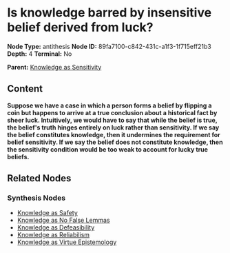 # Is knowledge barred by insensitive belief derived from luck?

**Node Type:** antithesis
**Node ID:** 89fa7100-c842-431c-a1f3-1f715eff21b3
**Depth:** 4
**Terminal:** No

**Parent:** [Knowledge as Sensitivity](knowledge-as-sensitivity-synthesis-b485a51d-b437-48f4-9b30-890f168c4255.md)

## Content

**Suppose we have a case in which a person forms a belief by flipping a coin but happens to arrive at a true conclusion about a historical fact by sheer luck. Intuitively, we would have to say that while the belief is true, the belief's truth hinges entirely on luck rather than sensitivity. If we say the belief constitutes knowledge, then it undermines the requirement for belief sensitivity. If we say the belief does not constitute knowledge, then the sensitivity condition would be too weak to account for lucky true beliefs.**

## Related Nodes

### Synthesis Nodes

- [Knowledge as Safety](knowledge-as-safety-synthesis-53bd6e80-38a1-43de-86fa-5ae4128c7626.md)
- [Knowledge as No False Lemmas](knowledge-as-no-false-lemmas-synthesis-32b020b3-e18f-46de-bc2d-b7a05c1ab75b.md)
- [Knowledge as Defeasibility](knowledge-as-defeasibility-synthesis-ed755eae-9100-4bbe-b722-2cc0202aa55e.md)
- [Knowledge as Reliabilism](knowledge-as-reliabilism-synthesis-b3a0384d-40db-4bba-87d0-cc5b6decb968.md)
- [Knowledge as Virtue Epistemology](knowledge-as-virtue-epistemology-synthesis-625a4db3-cb04-4406-8169-af411597099b.md)
